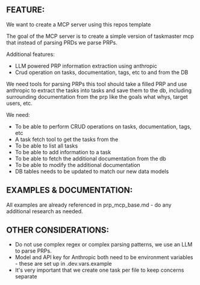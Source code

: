 ## FEATURE:

We want to create a MCP server using this repos template

The goal of the MCP server is to create a simple version of taskmaster mcp that instead of parsing PRDs we parse PRPs.

Additional features:

- LLM powered PRP information extraction using anthropic
- Crud operation on tasks, documentation, tags, etc to and from the DB

We need tools for parsing PRPs this tool should take a filled PRP and use anthropic to extract the tasks into tasks and save them to the db, including surrounding documentation from the prp like the goals what whys, target users, etc.

We need:

- To be able to perform CRUD operations on tasks, documentation, tags, etc
- A task fetch tool to get the tasks from the
- To be able to list all tasks
- To be able to add information to a task
- To be able to fetch the additional documentation from the db
- To be able to modify the additional documentation
- DB tables needs to be updated to match our new data models

## EXAMPLES & DOCUMENTATION:

All examples are already referenced in prp_mcp_base.md - do any additional research as needed.

## OTHER CONSIDERATIONS:

- Do not use complex regex or complex parsing patterns, we use an LLM to parse PRPs.
- Model and API key for Anthropic both need to be environment variables - these are set up in .dev.vars.example
- It's very important that we create one task per file to keep concerns separate
